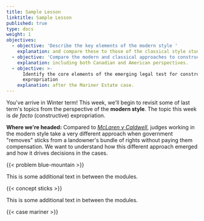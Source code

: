 ```yaml
---
title: Sample Lesson
linktitle: Sample Lesson
published: true
type: docs
weight: 1
objectives:
  - objective: 'Describe the key elements of the modern style '
    explanation: and compare these to those of the classical style studied last term.
  - objective: 'Compare the modern and classical approaches to constructive expropriation '
    explanation: including both Canadian and American perspectives.
  - objective: >-
      Identify the core elements of the emerging legal test for constructive
      expropriation 
    explanation: after the Mariner Estate case.
---
```


You've arrive in Winter term! This week, we'll begin to revisit some of last term's topics from the perspective of the **modern style**. The topic this week is *de facto* (constructive) expropriation.

**Where we're headed:** Compared to *[McLaren v Caldwell](../week8/#Water%20Rights%20and%20Expropriation)*, judges working in the modern style take a very different approach when government "removes" sticks from a landowner's bundle of rights without paying them compensation. We want to understand how this different approach emerged and how it drives decisions in the cases. 

{{< problem blue-mountain >}}

This is some additional text in between the modules.

{{< concept sticks >}}

This is some additional text in between the modules.

{{< case mariner >}}


